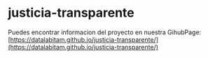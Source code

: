 # justicia-transparente

Puedes encontrar informacion del proyecto en nuestra GihubPage: [https://datalabitam.github.io/justicia-transparente/](https://datalabitam.github.io/justicia-transparente/)
